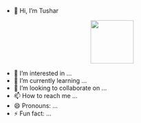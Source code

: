 - 👋 Hi, I’m Tushar

<div id="header" align="center">
  <img src="https://giphy.com/stickers/capgemini-techchallenge2020-india-gjrYDwbjnK8x36xZIO" width="100"/>
</div>

- 👀 I’m interested in ...
- 🌱 I’m currently learning ...
- 💞️ I’m looking to collaborate on ...
- 📫 How to reach me ...
- 😄 Pronouns: ...
- ⚡ Fun fact: ...

<!---
Tushar-ops23/Tushar-ops23 is a ✨ special ✨ repository because its `README.md` (this file) appears on your GitHub profile.
You can click the Preview link to take a look at your changes.
--->
